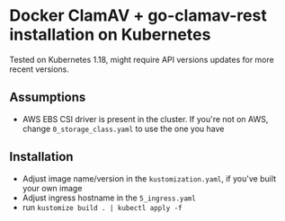 # Docker ClamAV + go-clamav-rest installation on Kubernetes

Tested on Kubernetes 1.18, might require API versions updates for more recent versions.

## Assumptions
- AWS EBS CSI driver is present in the cluster. If you're not on AWS, change `0_storage_class.yaml` to use the one you have

## Installation
- Adjust image name/version in the `kustomization.yaml`, if you've built your own image
- Adjust ingress hostname in the `5_ingress.yaml`
- run `kustomize build . | kubectl apply -f`